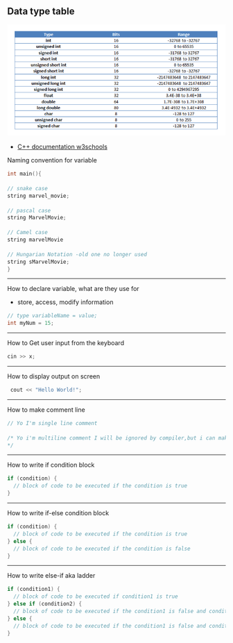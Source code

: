 ## Data type table

<img src="notes/datatype table.png" >

<br>

- [C++ documentation w3schools](https://www.w3schools.com/cpp/default.asp)

Naming convention for variable

```c++
int main(){

// snake case
string marvel_movie;

// pascal case
string MarvelMovie;

// Camel case
string marvelMovie

// Hungarian Notation -old one no longer used
string sMarvelMovie;
}


```

---

How to declare variable, what are they use for

- store, access, modify information

```c++
// type variableName = value;
int myNum = 15;
```

---

How to Get user input from the keyboard

```c++
cin >> x;
```

---

How to display output on screen

```c++
 cout << "Hello World!";
```

---

How to make comment line

```c++
// Yo I'm single line comment

/* Yo i'm multiline comment I will be ignored by compiler,but i can make your code more understandable when you visit  again months later
*/
```

---

How to write if condition block

```c++
if (condition) {
  // block of code to be executed if the condition is true
}
```

---

How to write if-else condition block

```c++
if (condition) {
  // block of code to be executed if the condition is true
} else {
  // block of code to be executed if the condition is false
}
```

---

How to write else-if aka ladder

```c++
if (condition1) {
  // block of code to be executed if condition1 is true
} else if (condition2) {
  // block of code to be executed if the condition1 is false and condition2 is true
} else {
  // block of code to be executed if the condition1 is false and condition2 is false
}
```
